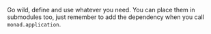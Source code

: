 Go wild, define and use whatever you need. You can place them in submodules too,
just remember to add the dependency when you call `monad.application`.

